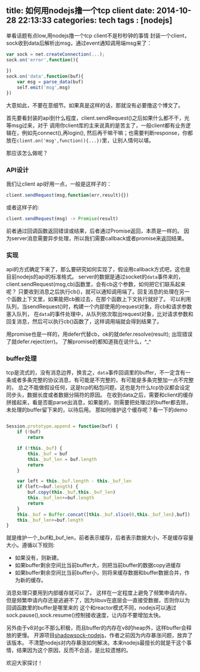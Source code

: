 title:  如何用nodejs撸一个tcp client
date: 2014-10-28 22:13:33
categories: tech
tags : [nodejs]
---

单看话题有点low,用nodejs撸一个tcp client不是秒秒钟的事情
封装一个client，sock收到data后解析出msg，通过event通知调用端msg来了：
```javascript
var sock = net.createConnection(...);
sock.on('error',function(){
	
})
sock.on('data',function(buf){
	var msg = parse_data(buf)
	self.emit('msg',msg)
})
```
大意如此，不要在意细节。如果真是这样的话，那就没有必要撸这个博文了。

首先要看封装的api到什么程度，client.sendRequest()之后如果什么都不干，光等msg过来，对于
调用你client库的主来说真的是苦主了，一般client都有业务逻辑在，例如先connect(),再login(),
然后再干嘛干嘛；也需要判断response，你都放在`client.on('msg',function(){...})`里，让别人情何以堪。

那应该怎么做呢？

<!--more-->

### API设计
我们让client api好用一点，一般是这样子的：
```javascript
client.sendRequest(msg,function(err,result){})
```
或者这样子的:
```javascript
client.sendRequest(msg) -> Promise(result)
```
前者通过回调函数返回错误或结果，后者通过Promise返回，本质是一样的。
因为server消息需要异步处理，所以我们需要callback或者promise来返回结果。

### 实现
api的方式确定下来了，那么要研究如何实现了，假设用callback方式吧，这也是目前nodejs的api的标准格式。
server的数据是通过socket的`data`事件来的，client.sendRequest(msg,cb)函数里，会有cb这个参数，如何把它们联系起来呢？
只要收到消息之后执行cb()，就可以通知调用端了。回复消息的处理在另一个函数上下文里，如果能把cb搬过去，在那个函数上下文执行就好了。
可以利用队列，当sendRequest()时，构建一个内部使用的request对象，将cb和请求参数塞入队列，
在`data`的事件处理中，从队列依次取出request对象，比对请求参数和回复消息，然后可以执行cb()函数了，这样调用端就会得到结果了。

用promise也是一样的，用defer代替cb，ok的就defer.resolve(result); 出现错误了就defer.reject(err)。
了解promise的都知道我在说什么，^_^

### buffer处理
tcp是流式的，没有消息边界，换言之，`data`事件回调里的buffer，不一定含有一条或者多条完整的协议消息，有可能是不完整的，有可能是多条完整加一点不完整的，
总之不能做假设任何，这是tcp的粘包问题，这也是为什么tcp协议都会设定同步头，数据长度或者数据分隔符的原因。
在收到data之后，需要和client的缓存拼接起来，看是否能parse出消息，如果能的，则需要把处理过的buffer都去除，
未处理的buffer留下来的，以待后用。
那如何维护这个缓存呢？看一下的demo
```javascript

Session.prototype.append = function(buf) {
    if (!buf)
        return

    if (!this._buf) {
        this._buf = buf
        this._buf_len = buf.length
        return
    }

    var left = this._buf.length - this._buf_len
    if (left>=buf.length) {
        buf.copy(this._buf,this._buf_len)
        this._buf_len+=buf.length
        return
    }
    this._buf = Buffer.concat([this._buf.slice(0,this._buf_len),buf])
    this._buf_len+=buf.length
}
```
就是维护一个_buf和_buf_len，前者表示缓存，后者表示数据大小，不是缓存容量大小。遵循以下规则:
- 如果没有，则新建。
- 如果buffer剩余空间比当前buffer大，则把当前buffer的数据copy进缓存
- 如果buffer剩余空间比当前buffer小，则将来缓存数据和buffer数据合并，作为新的缓存。

消息处理只要用到内部缓存就可以了。
这样在一定程度上避免了频繁申请内存。
但是频繁申请内存还是逃避不了，因为libuv在底层会一直接受数据，否则你以为回调函数里的buffer是哪里来的
这个和reactor模式不同，nodejs可以通过sock.pause(),sock.resume()控制接收速度，让内存不要增加太快。

另外由于v8对gc不那么积极，而且buffer的内存在v8的heap外，这样buffer会释放的更慢。
开源项目[shadowsock-nodejs](https://github.com/clowwindy/shadowsocks-nodejs)，作者之前因为内存暴涨问题，放弃了该版本。
不清楚nodejs对内存暴涨如何解决。本来nodejs最擅长的就是干这个事情，结果因为这个原因，反而不合适，是比较遗憾的。

欢迎大家探讨！




